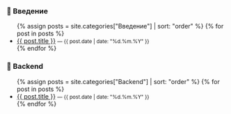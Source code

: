 ### 🔹 Введение

<ul>
  {% assign posts = site.categories["Введение"] | sort: "order" %}
  {% for post in posts %}
    <li>
      <a href="{{ post.url | relative_url }}">{{ post.title }}</a>
      <small> — {{ post.date | date: "%d.%m.%Y" }}</small>
    </li>
  {% endfor %}
</ul>

### 🔹 Backend

<ul>
  {% assign posts = site.categories["Backend"] | sort: "order" %}
  {% for post in posts %}
    <li>
      <a href="{{ post.url | relative_url }}">{{ post.title }}</a>
      <small> — {{ post.date | date: "%d.%m.%Y" }}</small>
    </li>
  {% endfor %}
</ul>
